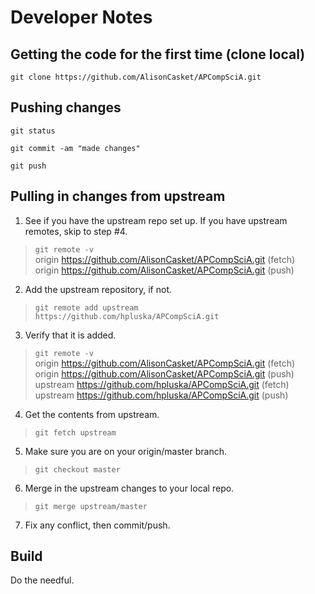 # Developer Notes

## Getting the code for the first time (clone local)

`git clone https://github.com/AlisonCasket/APCompSciA.git`

## Pushing changes

`git status`

`git commit -am "made changes"`

`git push`

## Pulling in changes from upstream

1. See if you have the upstream repo set up.  If you have upstream remotes, skip to step #4.

> `git remote -v`<br/>
> origin  https://github.com/AlisonCasket/APCompSciA.git (fetch)<br/>
> origin  https://github.com/AlisonCasket/APCompSciA.git (push)<br/>

2. Add the upstream repository, if not.

> `git remote add upstream https://github.com/hpluska/APCompSciA.git`

3. Verify that it is added.

> `git remote -v`<br/>
> origin  https://github.com/AlisonCasket/APCompSciA.git (fetch)<br/>
> origin  https://github.com/AlisonCasket/APCompSciA.git (push)<br/>
> upstream        https://github.com/hpluska/APCompSciA.git (fetch)<br/>
> upstream        https://github.com/hpluska/APCompSciA.git (push)<br/>

4. Get the contents from upstream.

> `git fetch upstream`

5. Make sure you are on your origin/master branch.

> `git checkout master`

6. Merge in the upstream changes to your local repo.

> `git merge upstream/master`

7. Fix any conflict, then commit/push.

## Build

Do the needful.